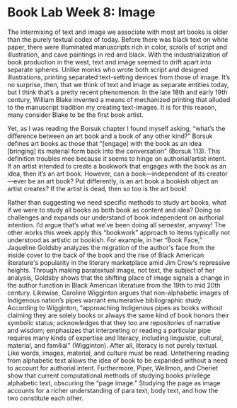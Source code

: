 ﻿# Book Lab Week 8: Image

The intermixing of text and image we associate with most art books is older than the purely textual codex of today. Before there was black text on white paper, there were illuminated manuscripts rich in color, scrolls of script and illustration, and cave paintings in red and black. With the industrialization of book production in the west, text and image seemed to drift apart into separate spheres. Unlike monks who wrote both script and designed illustrations, printing separated text-setting devices from those of image. It’s no surprise, then, that we think of text and image as separate entities today, but I think that’s a pretty recent phenomenon. In the late 18th and early 19th century, William Blake invented a means of mechanized printing that alluded to the manuscript tradition my creating text-images. It is for this reason, many consider Blake to be the first book artist.

Yet, as I was reading the Borsuk chapter I found myself asking, “what’s the difference between an art book and a book of any other kind?” Borsuk defines art books as those that “[engage] with the book as an idea [bringing] its material form back into the conversation" (Borsuk 113). This definition troubles mee because it seems to hinge on authorial/artist intent. If an artist intended to create a bookwork that engages with the book as an idea, then it’s an art book. However, can a book—independent of its creator—ever be an art book? Put differently, is an art book a bookish object an artist creates? If the artist is dead, then so too is the art book!

Rather than suggesting we need specific methods to study art books, what if we were to study all books as both book as content and idea? Doing so challenges and expands our understand of book independent on authorial intention. I’d argue that’s what we’ve been doing all semester, anyway! The other works this week apply this “bookwork” approach to items typically not understood as artistic or bookish. For example, in her “Book Face,” Jaqueline Goldsby analyzes the migration of the author's face from the inside cover to the back of the book and the rise of Black American literature's popularity in the literary marketplace amid Jim Crow's repressive heights. Through making paratextual image, not text, the subject of her analysis, Goldsby shows that the shifting place of image signals a change in the author function in Black American literature from the 19th to mid 20th century. Likewise, Caroline Wigginton argues that non-alphabetic images of Indigenous nation’s pipes warrant enumerative bibliographic study. According to Wigginton, “approaching Indigenous pipes as books without claiming they are solely books or always the same kind of book honors their sym­bolic status; acknowledges that they too are repositories of narrative and wisdom; empha­sizes that interpreting or reading a particular pipe requires many kinds of expertise and literacy, including linguistic, cultural, material, and familial" (Wigginton). After all, literacy is not purely textual. Like words, images, material, and culture must be read. Untethering reading from alphabetic text allows the idea of book to be expanded without a need to account for authorial intent. Furthermore, Piper, Wellmon, and Cheriet show that current computational methods of studying books privilege alphabetic text, obscuring the “page image.” Studying the page as image accounts for a richer understanding of para text, body text, and how the two constitute each other.

